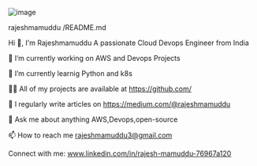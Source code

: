 
![image](https://github.com/rajeshmamuddu/rajeshmamuddu/assets/101260575/4b1efb0e-90fb-4deb-a6eb-56a5e40f9bac)

rajeshmamuddu
/README.md

Hi 👋, I'm Rajeshmamuddu
A passionate Cloud Devops Engineer from India


🔭 I’m currently working on AWS and Devops Projects

🌱 I’m currently learnig Python and k8s

👨‍💻 All of my projects are available at https://github.com/

📝 I regularly write articles on https://medium.com/@rajeshmamuddu

💬 Ask me about anything AWS,Devops,open-source

📫 How to reach me rajeshmamuddu3@gmail.com

Connect with me:
www.linkedin.com/in/rajesh-mamuddu-76967a120

